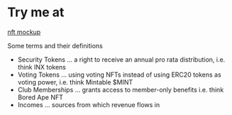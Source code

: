 # Try me at 

[nft mockup](https://ancient-eyrie-93473.herokuapp.com/nft-security.html)

Some terms and their definitions
- Security Tokens ... a right to receive an annual pro rata distribution, i.e. think INX tokens
- Voting Tokens ... using voting NFTs instead of using ERC20 tokens as voting power, i.e. think Mintable $MINT
- Club Memberships ... grants access to member-only benefits i.e. think Bored Ape NFT
- Incomes ... sources from which revenue flows in 
